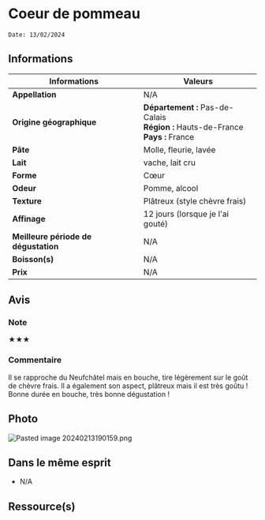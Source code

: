 # Coeur de pommeau
```
Date: 13/02/2024
```
## Informations

| Informations | Valeurs |
| ---- | ---- |
| **Appellation** | N/A |
| **Origine géographique** | **Département :** Pas-de-Calais<br>**Région :** Hauts-de-France<br>**Pays :** France   |
| **Pâte** | Molle, fleurie, lavée |
| **Lait** | vache, lait cru |
| **Forme** | Cœur |
| **Odeur** | Pomme, alcool |
| **Texture** | Plâtreux (style chèvre frais) |
| **Affinage** | 12 jours (lorsque je l'ai gouté) |
| **Meilleure période de dégustation** | N/A |
| **Boisson(s)** | N/A |
| **Prix** | N/A |

## Avis
### Note
★★★
### Commentaire
Il se rapproche du Neufchâtel mais en bouche, tire légèrement sur le goût de chèvre frais. Il a également son aspect, plâtreux mais il est très goûtu ! Bonne durée en bouche, très bonne dégustation !

## Photo
![Pasted image 20240213190159.png](./M%C3%A9dias/Pasted%20image%2020240213190159.png)

## Dans le même esprit
* N/A

## Ressource(s)